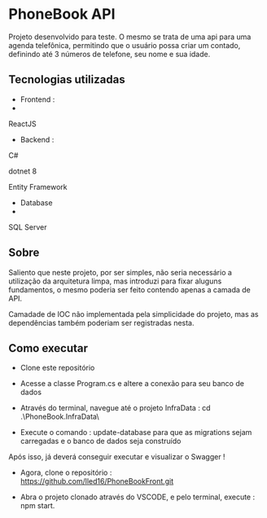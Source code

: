 
# PhoneBook API

Projeto desenvolvido para teste. O mesmo se trata de uma api para uma agenda telefônica, permitindo que o usuário possa criar um contado, definindo até 3 números de telefone, seu nome e sua idade. 

## Tecnologias utilizadas

* Frontend :
* 
ReactJS 

* Backend :

C#

dotnet 8

Entity Framework

* Database
* 
SQL Server

## Sobre

Saliento que neste projeto, por ser simples, não seria necessário a utilização da arquitetura limpa, mas introduzi para fixar aluguns fundamentos, o mesmo poderia ser feito contendo apenas a camada de API.

Camadade de IOC não implementada pela simplicidade do projeto, mas as dependências também poderiam ser registradas nesta. 

## Como executar 

* Clone este repositório

* Acesse a classe Program.cs e altere a conexão para seu banco de dados

*  Através do terminal, navegue até o projeto InfraData : cd .\PhoneBook.InfraData\ 

* Execute o comando : update-database para que as migrations sejam carregadas e o banco de dados seja construído

Após isso, já deverá conseguir executar e visualizar o Swagger ! 

* Agora, clone o repositório : https://github.com/lled16/PhoneBookFront.git

* Abra o projeto clonado através do VSCODE, e pelo terminal, execute : npm start.
